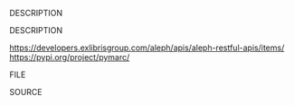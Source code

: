 
DESCRIPTION


DESCRIPTION

https://developers.exlibrisgroup.com/aleph/apis/aleph-restful-apis/items/
https://pypi.org/project/pymarc/

FILE

SOURCE

